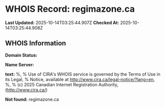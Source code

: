 # WHOIS Record: regimazone.ca

**Last Updated:** 2025-10-14T03:25:44.907Z
**Checked At:** 2025-10-14T03:25:44.908Z

## WHOIS Information

**Domain Status:** 

**Name Server:** 

**text:** %, % Use of CIRA's WHOIS service is governed by the Terms of Use in its Legal, % Notice, available at http://www.cira.ca/legal-notice/?lang=en, %, % (c) 2025 Canadian Internet Registration Authority, (http://www.cira.ca/)

**Not found:** regimazone.ca

